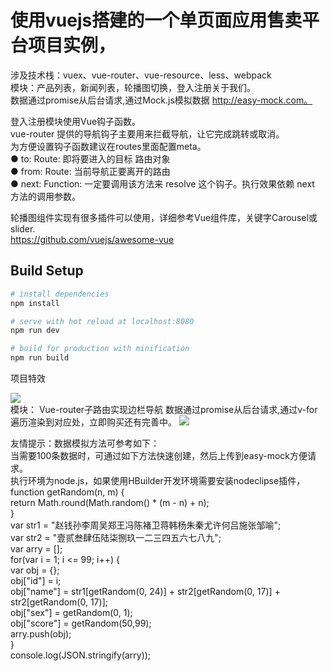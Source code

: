 # 使用vuejs搭建的一个单页面应用售卖平台项目实例，
涉及技术栈：vuex、vue-router、vue-resource、less、webpack  </br>
模块：产品列表，新闻列表，轮播图切换，登入注册关于我们。</br>
数据通过promise从后台请求,通过Mock.js模拟数据 http://easy-mock.com。</br>

登入注册模块使用Vue钩子函数。</br>
  vue-router 提供的导航钩子主要用来拦截导航，让它完成跳转或取消。</br>
  为方便设置钩子函数建议在routes里面配置meta。</br>
  ● to: Route: 即将要进入的目标 路由对象</br>
  ● from: Route: 当前导航正要离开的路由</br>
  ● next: Function: 一定要调用该方法来 resolve 这个钩子。执行效果依赖 next 方法的调用参数。</br>

轮播图组件实现有很多插件可以使用，详细参考Vue组件库，关键字Carousel或slider.</br>
https://github.com/vuejs/awesome-vue</br>

## Build Setup

``` bash
# install dependencies
npm install

# serve with hot reload at localhost:8080
npm run dev

# build for production with minification
npm run build
```
项目特效

![](https://i.ooxx.ooo/2017/10/11/104a8a2c0c43d33924eef60f0ddfc521.gif) </br>
模块：
Vue-router子路由实现边栏导航
数据通过promise从后台请求,通过v-for遍历渲染到对应处，立即购买还有完善中。
![](https://i.ooxx.ooo/2017/10/11/1247c719ea940d9f3f18b277d6da6b8b.png)</br>

友情提示：数据模拟方法可参考如下：</br>
当需要100条数据时，可通过如下方法快速创建，然后上传到easy-mock方便请求。</br>
执行环境为node.js，如果使用HBuilder开发环境需要安装nodeclipse插件，</br>
function getRandom(n, m) {</br>
	return Math.round(Math.random() * (m - n) + n);</br>
}</br>
var str1 = "赵钱孙李周吴郑王冯陈褚卫蒋韩杨朱秦尤许何吕施张邹喻";</br>
var str2 = "壹贰叁肆伍陆柒捌玖一二三四五六七八九";</br>
var arry = [];</br>
for(var i = 1; i <= 99; i++) {</br>
	var obj = {};</br>
	obj["id"] = i;</br>
	obj["name"] = str1[getRandom(0, 24)] + str2[getRandom(0, 17)] + str2[getRandom(0, 17)];</br>
	obj["sex"] = getRandom(0, 1);</br>
	obj["score"] = getRandom(50,99);</br>
	arry.push(obj);</br>
}</br>
console.log(JSON.stringify(arry));</br>

